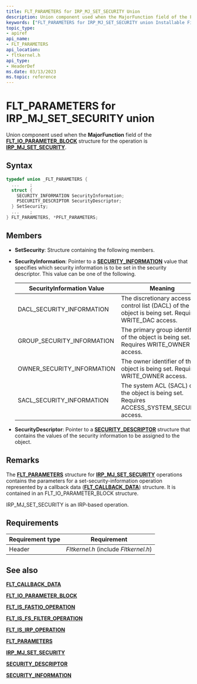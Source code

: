 ```yaml
---
title: FLT_PARAMETERS for IRP_MJ_SET_SECURITY Union
description: Union component used when the MajorFunction field of the FLT_IO_PARAMETER_BLOCK structure for the operation is IRP_MJ_SET_SECURITY.
keywords: ["FLT_PARAMETERS for IRP_MJ_SET_SECURITY union Installable File System Drivers", "FLT_PARAMETERS union Installable File System Drivers", "PFLT_PARAMETERS union pointer Installable File System Drivers"]
topic_type:
- apiref
api_name:
- FLT_PARAMETERS
api_location:
- fltkernel.h
api_type:
- HeaderDef
ms.date: 03/13/2023
ms.topic: reference
---
```


# FLT_PARAMETERS for IRP_MJ_SET_SECURITY union

Union component used when the **MajorFunction** field of the [**FLT_IO_PARAMETER_BLOCK**](/windows-hardware/drivers/ddi/fltkernel/ns-fltkernel-_flt_io_parameter_block) structure for the operation is [**IRP_MJ_SET_SECURITY**](irp-mj-set-security.md).

## Syntax

``` C
typedef union _FLT_PARAMETERS {
  ...    ;
  struct {
    SECURITY_INFORMATION SecurityInformation;
    PSECURITY_DESCRIPTOR SecurityDescriptor;
  } SetSecurity;
  ...    ;
} FLT_PARAMETERS, *PFLT_PARAMETERS;
```

## Members

- **SetSecurity**: Structure containing the following members.

- **SecurityInformation**: Pointer to a [**SECURITY_INFORMATION**](security-information.md) value that specifies which security information is to be set in the security descriptor. This value can be one of the following.

  | SecurityInformation Value | Meaning |
  | ------------------------- | ------- |
  | DACL_SECURITY_INFORMATION | The discretionary access control list (DACL) of the object is being set. Requires WRITE_DAC access. |
  | GROUP_SECURITY_INFORMATION | The primary group identifier of the object is being set. Requires WRITE_OWNER access. |
  | OWNER_SECURITY_INFORMATION | The owner identifier of the object is being set. Requires WRITE_OWNER access. |
  | SACL_SECURITY_INFORMATION | The system ACL (SACL) of the object is being set. Requires ACCESS_SYSTEM_SECURITY access.

- **SecurityDescriptor**: Pointer to a [**SECURITY_DESCRIPTOR**](/previous-versions/windows/hardware/drivers/ff556610(v=vs.85)) structure that contains the values of the security information to be assigned to the object.

## Remarks

The [**FLT_PARAMETERS**](/windows-hardware/drivers/ddi/fltkernel/ns-fltkernel-_flt_parameters) structure for [**IRP_MJ_SET_SECURITY**](irp-mj-set-security.md) operations contains the parameters for a set-security-information operation represented by a callback data ([**FLT_CALLBACK_DATA**](/windows-hardware/drivers/ddi/fltkernel/ns-fltkernel-_flt_callback_data)) structure. It is contained in an FLT_IO_PARAMETER_BLOCK structure.

IRP_MJ_SET_SECURITY is an IRP-based operation.

## Requirements

| Requirement type | Requirement |
| ---------------- | ----------- |
| Header | *Fltkernel.h* (include *Fltkernel.h*) |

## See also

[**FLT_CALLBACK_DATA**](/windows-hardware/drivers/ddi/fltkernel/ns-fltkernel-_flt_callback_data)

[**FLT_IO_PARAMETER_BLOCK**](/windows-hardware/drivers/ddi/fltkernel/ns-fltkernel-_flt_io_parameter_block)

[**FLT_IS_FASTIO_OPERATION**](/windows-hardware/drivers/ddi/index)

[**FLT_IS_FS_FILTER_OPERATION**](/previous-versions/ff544648(v=vs.85))

[**FLT_IS_IRP_OPERATION**](/previous-versions/ff544654(v=vs.85))

[**FLT_PARAMETERS**](/windows-hardware/drivers/ddi/fltkernel/ns-fltkernel-_flt_parameters)

[**IRP_MJ_SET_SECURITY**](irp-mj-set-security.md)

[**SECURITY_DESCRIPTOR**](/previous-versions/windows/hardware/drivers/ff556610(v=vs.85))

[**SECURITY_INFORMATION**](security-information.md)
